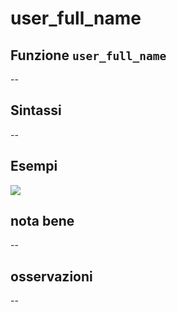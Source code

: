# user\_full\_name

## Funzione `user_full_name`

--

## Sintassi

--

## Esempi

![](https://github.com/pigreco/HfcQGIS/tree/852bbb62a0d5b7739914d4de0ea5b1ebbb5d81d1/img/variabili/user_full_name/user_full_name1.png)

## nota bene

--

## osservazioni

--

